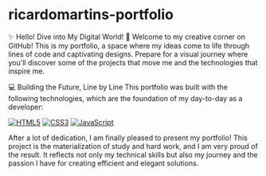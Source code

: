 # ricardomartins-portfolio

✨ Hello! Dive into My Digital World! 🚀
Welcome to my creative corner on GitHub! This is my portfolio, a space where my ideas come to life through lines of code and captivating designs. Prepare for a visual journey where you'll discover some of the projects that move me and the technologies that inspire me.

💻 Building the Future, Line by Line
This portfolio was built with the following technologies, which are the foundation of my day-to-day as a developer:

[![HTML5](https://img.shields.io/badge/HTML5-E34F26?style=flat&logo=html5&logoColor=white)](https://www.w3.org/html/)
[![CSS3](https://img.shields.io/badge/CSS3-1572B6?style=flat&logo=css3&logoColor=white)](https://www.w3.org/css/#)
[![JavaScript](https://img.shields.io/badge/JavaScript-F7DF1E?style=flat&logo=javascript&logoColor=black)](https://www.javascript.com/)

After a lot of dedication, I am finally pleased to present my portfolio!
This project is the materialization of study and hard work, and I am very proud of the result.
It reflects not only my technical skills but also my journey and the passion I have for creating efficient and elegant solutions.
